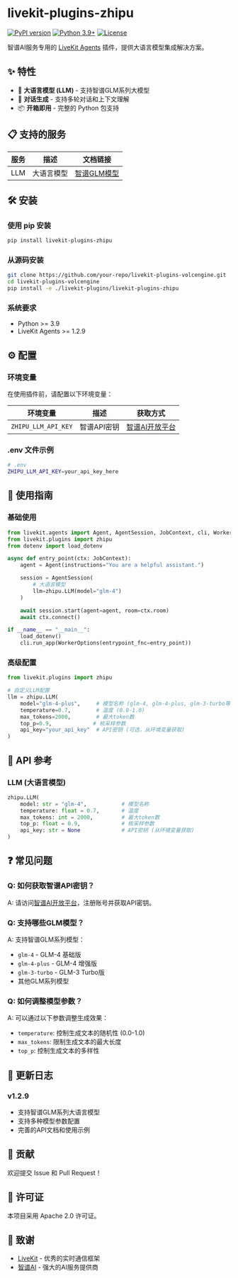 # livekit-plugins-zhipu

[![PyPI version](https://badge.fury.io/py/livekit-plugins-zhipu.svg)](https://pypi.org/project/livekit-plugins-zhipu/)
[![Python 3.9+](https://img.shields.io/badge/python-3.9+-blue.svg)](https://www.python.org/downloads/)
[![License](https://img.shields.io/badge/License-Apache%202.0-green.svg)](https://opensource.org/licenses/Apache-2.0)

智谱AI服务专用的 [LiveKit Agents](https://github.com/livekit/agents) 插件，提供大语言模型集成解决方案。

## ✨ 特性

- 🤖 **大语言模型 (LLM)** - 支持智谱GLM系列大模型
- 🧠 **对话生成** - 支持多轮对话和上下文理解
- 📦 **开箱即用** - 完整的 Python 包支持

## 📋 支持的服务

| 服务 | 描述 | 文档链接 |
|------|------|----------|
| LLM | 大语言模型 | [智谱GLM模型](https://bigmodel.cn/dev/api/normal-model/glm-4)

## 🛠️ 安装

### 使用 pip 安装

```bash
pip install livekit-plugins-zhipu
```

### 从源码安装

```bash
git clone https://github.com/your-repo/livekit-plugins-volcengine.git
cd livekit-plugins-volcengine
pip install -e ./livekit-plugins/livekit-plugins-zhipu
```

### 系统要求

- Python >= 3.9
- LiveKit Agents >= 1.2.9

## ⚙️ 配置

### 环境变量

在使用插件前，请配置以下环境变量：

| 环境变量 | 描述 | 获取方式 |
|----------|------|----------|
| `ZHIPU_LLM_API_KEY` | 智谱API密钥 | [智谱AI开放平台](https://bigmodel.cn/) |

### .env 文件示例

```bash
# .env
ZHIPU_LLM_API_KEY=your_api_key_here
```

## 📖 使用指南

### 基础使用

```python
from livekit.agents import Agent, AgentSession, JobContext, cli, WorkerOptions
from livekit.plugins import zhipu
from dotenv import load_dotenv

async def entry_point(ctx: JobContext):
    agent = Agent(instructions="You are a helpful assistant.")

    session = AgentSession(
        # 大语言模型
        llm=zhipu.LLM(model="glm-4")
    )

    await session.start(agent=agent, room=ctx.room)
    await ctx.connect()

if __name__ == "__main__":
    load_dotenv()
    cli.run_app(WorkerOptions(entrypoint_fnc=entry_point))
```

### 高级配置

```python
from livekit.plugins import zhipu

# 自定义LLM配置
llm = zhipu.LLM(
    model="glm-4-plus",     # 模型名称 (glm-4, glm-4-plus, glm-3-turbo等)
    temperature=0.7,        # 温度 (0.0-1.0)
    max_tokens=2000,        # 最大token数
    top_p=0.9,             # 核采样参数
    api_key="your_api_key"  # API密钥 (可选，从环境变量获取)
)
```

## 🔧 API 参考

### LLM (大语言模型)

```python
zhipu.LLM(
    model: str = "glm-4",           # 模型名称
    temperature: float = 0.7,       # 温度
    max_tokens: int = 2000,         # 最大token数
    top_p: float = 0.9,             # 核采样参数
    api_key: str = None             # API密钥 (从环境变量获取)
)
```

## ❓ 常见问题

### Q: 如何获取智谱API密钥？

A: 请访问[智谱AI开放平台](https://bigmodel.cn/)，注册账号并获取API密钥。

### Q: 支持哪些GLM模型？

A: 支持智谱GLM系列模型：
- `glm-4` - GLM-4 基础版
- `glm-4-plus` - GLM-4 增强版
- `glm-3-turbo` - GLM-3 Turbo版
- 其他GLM系列模型

### Q: 如何调整模型参数？

A: 可以通过以下参数调整生成效果：
- `temperature`: 控制生成文本的随机性 (0.0-1.0)
- `max_tokens`: 限制生成文本的最大长度
- `top_p`: 控制生成文本的多样性

## 📝 更新日志

### v1.2.9
- 支持智谱GLM系列大语言模型
- 支持多种模型参数配置
- 完善的API文档和使用示例

## 🤝 贡献

欢迎提交 Issue 和 Pull Request！

## 📄 许可证

本项目采用 Apache 2.0 许可证。

## 🙏 致谢

- [LiveKit](https://github.com/livekit/agents) - 优秀的实时通信框架
- [智谱AI](https://bigmodel.cn/) - 强大的AI服务提供商

